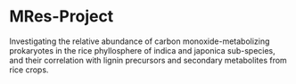 # MRes-Project
Investigating the relative abundance of carbon monoxide-metabolizing prokaryotes in the rice phyllosphere of indica and japonica sub-species, and their correlation with lignin precursors and secondary metabolites from rice crops.
